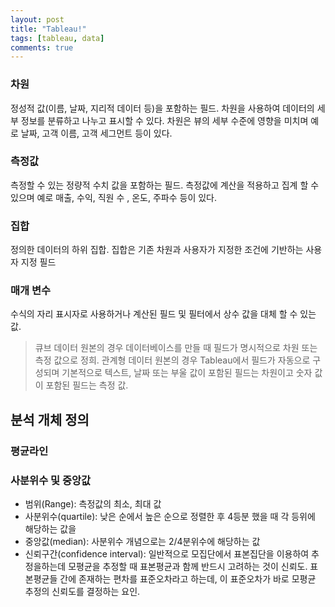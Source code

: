 ```yaml
---
layout: post
title: "Tableau!"
tags: [tableau, data]
comments: true
---
```


### 차원
정성적 값(이름, 날짜, 지리적 데이터 등)을 포함하는 필드. 차원을 사용하여 데이터의 세부 정보를 분류하고 나누고 표시할 수 있다. 차원은 뷰의 세부 수준에 영향을 미치며 예로 날짜, 고객 이름, 고객 세그먼트 등이 있다.

### 측정값
측정할 수 있는 정량적 수치 값을 포함하는 필드. 측정값에 계산을 적용하고 집계 할 수 있으며 예로 매출, 수익, 직원 수 , 온도, 주파수 등이 있다.

### 집합
정의한 데이터의 하위 집합. 집합은 기존 차원과 사용자가 지정한 조건에 기반하는 사용자 지정 필드

### 매개 변수
수식의 자리 표시자로 사용하거나 계산된 필드 및 필터에서 상수 값을 대체 할 수 있는 값.

> 큐브 데이터 원본의 경우 데이터베이스를 만들 때 필드가 명시적으로 차원 또는 측정 값으로 정희. 관계형 데이터 원본의 경우 Tableau에서 필드가 자동으로 구성되며 기본적으로 텍스트, 날짜 또는 부울 값이 포함된 필드는 차원이고 숫자 값이 포함된 필드는 측정 값.


## 분석 개체 정의
### 평균라인
### 사분위수 및 중앙값
- 범위(Range): 측정값의 최소, 최대 값
- 사분위수(quartile): 낮은 순에서 높은 순으로 정렬한 후 4등분 했을 때 각 등위에 해당하는 값을 
- 중앙값(median): 사분위수 개념으로는 2/4분위수에 해당하는 값
- 신뢰구간(confidence interval): 일반적으로 모집단에서 표본집단을 이용하여 추정을하는데 모평균을 추정할 때 표본평균과 함께 반드시 고려하는 것이 신뢰도. 표본평균들 간에 존재하는 편차를 표준오차라고 하는데, 이 표준오차가 바로 모평균 추정의 신뢰도를 결정하는 요인.
